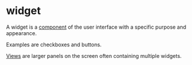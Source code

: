 # widget

A widget is a [component](./component.md) of the user interface with a specific purpose and appearance.

Examples are checkboxes and buttons.

[Views](./ui-view.md) are larger panels on the screen often containing multiple widgets.
